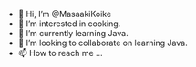 - 👋 Hi, I’m @MasaakiKoike
- 👀 I’m interested in cooking.
- 🌱 I’m currently learning Java.
- 💞️ I’m looking to collaborate on learning Java.
- 📫 How to reach me ...

<!---
MasaakiKoike/MasaakiKoike is a ✨ special ✨ repository because its `README.md` (this file) appears on your GitHub profile.
You can click the Preview link to take a look at your changes.
--->
